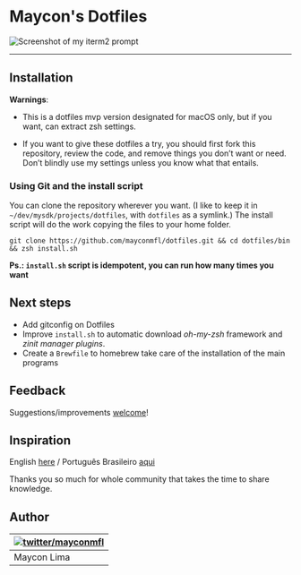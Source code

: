 # Maycon's Dotfiles

![Screenshot of my iterm2 prompt](https://i.imgur.com/gllHjxF.png)

---

## Installation

**Warnings**: 

- This is a dotfiles mvp version designated for macOS only, but if you want, can extract zsh settings.

- If you want to give these dotfiles a try, you should first fork this repository, review the code, and remove things you don’t want or need. Don’t blindly use my settings unless you know what that entails.

 

### Using Git and the install script

You can clone the repository wherever you want. (I like to keep it in `~/dev/mysdk/projects/dotfiles`, with `dotfiles` as a symlink.) The install script will do the work copying the files to your home folder.

```shell
git clone https://github.com/mayconmfl/dotfiles.git && cd dotfiles/bin && zsh install.sh
```

**Ps.: `install.sh` script is idempotent, you can run how many times you want**




## Next steps

- Add gitconfig on Dotfiles
- Improve `install.sh` to automatic download _oh-my-zsh_ framework and _zinit manager plugins_. 
- Create a `Brewfile` to homebrew take care of the installation of the main programs




## Feedback

Suggestions/improvements [welcome](https://github.com/mayconmfl/dotfiles/issues)!




## Inspiration

English [here](INSPIRATION_EN_US.md) / Português Brasileiro [aqui](INSPIRATION_PT_BR.md)

Thanks you so much for whole community that takes the time to share knowledge.




## Author

| [![twitter/mayconmfl](https://pbs.twimg.com/profile_images/1278829423387643904/7fEvIvlg_bigger.jpg)](http://twitter.com/mayconmfl "Follow @mayconmfl on Twitter")  |
|---|
| Maycon Lima |

